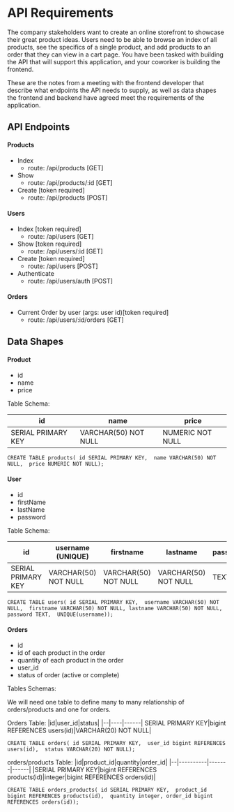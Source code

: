 # API Requirements
The company stakeholders want to create an online storefront to showcase their great product ideas. Users need to be able to browse an index of all products, see the specifics of a single product, and add products to an order that they can view in a cart page. You have been tasked with building the API that will support this application, and your coworker is building the frontend.

These are the notes from a meeting with the frontend developer that describe what endpoints the API needs to supply, as well as data shapes the frontend and backend have agreed meet the requirements of the application. 

## API Endpoints
#### Products
- Index 
    - route: /api/products  [GET]   
- Show
    - route: /api/products/:id  [GET] 
- Create [token required]
    - route: /api/products  [POST] 


#### Users
- Index [token required]
    - route: /api/users  [GET]  
- Show [token required]
    - route: /api/users/:id  [GET]  
- Create [token required]
    - route: /api/users  [POST]  
- Authenticate
    - route: /api/users/auth  [POST]  

#### Orders
- Current Order by user (args: user id)[token required]
    - route: /api/users/:id/orders  [GET]


## Data Shapes
#### Product
-  id
- name
- price

Table Schema: 

|id|name|price|
|--|----|------|
|SERIAL PRIMARY KEY|VARCHAR(50) NOT NULL|NUMERIC NOT NULL|VARCHAR(64)|

``CREATE TABLE products(
id SERIAL PRIMARY KEY, 
name VARCHAR(50) NOT NULL, 
price NUMERIC NOT NULL);``

#### User
- id
- firstName
- lastName
- password

Table Schema:

|id|username (UNIQUE)|firstname|lastname|password|
|--|----|------|-------|------|
|SERIAL PRIMARY KEY|VARCHAR(50) NOT NULL|VARCHAR(50) NOT NULL|VARCHAR(50) NOT NULL|TEXT|

``CREATE TABLE users(
id SERIAL PRIMARY KEY, 
username VARCHAR(50) NOT NULL, 
firstname VARCHAR(50) NOT NULL,
lastname VARCHAR(50) NOT NULL,
password TEXT, 
UNIQUE(username));``

#### Orders
- id
- id of each product in the order
- quantity of each product in the order
- user_id
- status of order (active or complete)


Tables Schemas:

We will need one table to define many to many relationship of orders/products and one for orders.

Orders Table: 
|id|user_id|status|
|--|----|------|
SERIAL PRIMARY KEY|bigint REFERENCES users(id)|VARCHAR(20) NOT NULL|

``CREATE TABLE orders(
id SERIAL PRIMARY KEY, 
user_id bigint REFERENCES users(id), 
status VARCHAR(20) NOT NULL);``

orders/products Table: 
|id|product_id|quantity|order_id|
|--|----------|-------|------|
|SERIAL PRIMARY KEY|bigint REFERENCES products(id)|integer|bigint REFERENCES orders(id)|

``CREATE TABLE orders_products(
id SERIAL PRIMARY KEY, 
product_id bigint REFERENCES products(id), 
quantity integer,
order_id bigint REFERENCES orders(id));``
